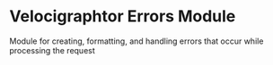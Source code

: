 # Velocigraphtor Errors Module

Module for creating, formatting, and handling errors that occur while processing the request
